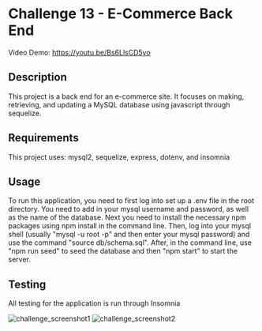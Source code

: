 # Challenge 13 - E-Commerce Back End

Video Demo: https://youtu.be/Bs6LlsCD5yo

## Description
This project is a back end for an e-commerce site. It focuses on making, retrieving, and updating a MySQL database using javascript through sequelize.

## Requirements
This project uses: mysql2, sequelize, express, dotenv, and insomnia

## Usage
To run this application, you need to first log into set up a .env file in the root directory. You need to add in your mysql username and password, as well as the name of the database. Next you need to install the necessary npm packages using npm install in the command line. Then, log into your mysql shell (usually "mysql -u root -p" and then enter your mysql password) and use the command "source db/schema.sql". After, in the command line, use "npm run seed" to seed the database and then "npm start" to start the server.

## Testing
All testing for the application is run through Insomnia



![challenge_screenshot1](https://user-images.githubusercontent.com/101528994/177091640-9c4a0acb-56d1-40ea-a097-6b7f3af28df4.png)
![challenge_screenshot2](https://user-images.githubusercontent.com/101528994/177091651-a894ef23-34d9-456b-9480-ee7962881488.png)
